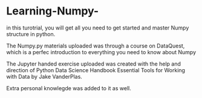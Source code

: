 # Learning-Numpy-

in this turotrial, you will get all you need to get started and master Numpy structure in python.

The Numpy.py materials uploaded was through a course on DataQuest, which is a perfec introduction to everything you need to know about Numpy

The Jupyter handed exercise uploaded was created with the help and direction of Python Data Science Handbook Essential Tools for Working with Data by Jake VanderPlas.

Extra personal knowlegde was added to it as well.

